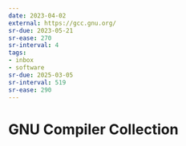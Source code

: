 ```yaml
---
date: 2023-04-02
external: https://gcc.gnu.org/
sr-due: 2023-05-21
sr-ease: 270
sr-interval: 4
tags:
- inbox
- software
sr-due: 2025-03-05
sr-interval: 519
sr-ease: 290
---
```


# GNU Compiler Collection
